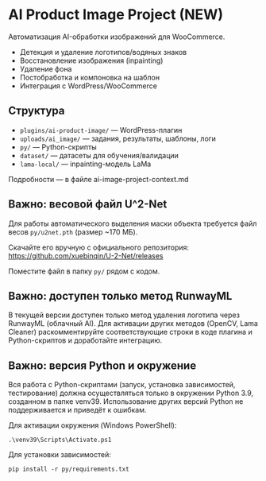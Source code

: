 # AI Product Image Project (NEW)

Автоматизация AI-обработки изображений для WooCommerce.

- Детекция и удаление логотипов/водяных знаков
- Восстановление изображения (inpainting)
- Удаление фона
- Постобработка и компоновка на шаблон
- Интеграция с WordPress/WooCommerce

## Структура
- `plugins/ai-product-image/` — WordPress-плагин
- `uploads/ai_image/` — задания, результаты, шаблоны, логи
- `py/` — Python-скрипты
- `dataset/` — датасеты для обучения/валидации
- `lama-local/` — inpainting-модель LaMa

Подробности — в файле ai-image-project-context.md 

## Важно: весовой файл U^2-Net
Для работы автоматического выделения маски объекта требуется файл весов `py/u2net.pth` (размер ~170 МБ).

Скачайте его вручную с официального репозитория: https://github.com/xuebinqin/U-2-Net/releases

Поместите файл в папку `py/` рядом с кодом. 

## Важно: доступен только метод RunwayML
В текущей версии доступен только метод удаления логотипа через RunwayML (облачный AI). Для активации других методов (OpenCV, Lama Cleaner) раскомментируйте соответствующие строки в коде плагина и Python-скриптов и доработайте интеграцию. 

## Важно: версия Python и окружение

Вся работа с Python-скриптами (запуск, установка зависимостей, тестирование) должна осуществляться только в окружении Python 3.9, созданном в папке venv39. Использование других версий Python не поддерживается и приведёт к ошибкам.

Для активации окружения (Windows PowerShell):

```
.\venv39\Scripts\Activate.ps1
```

Для установки зависимостей:

```
pip install -r py/requirements.txt
``` 